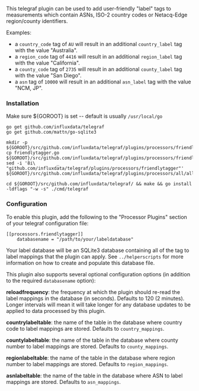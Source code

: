 This telegraf plugin can be used to add user-friendly "label" tags to
measurements which contain ASNs, ISO-2 country codes or Netacq-Edge
region/county identifiers.

Examples:
   * a `country_code` tag of `AU` will result in an additional `country_label`
     tag with the value "Australia".
   * a `region_code` tag of `4416` will result in an additional `region_label`
     tag with the value "California".
   * a `county_code` tag of `2735` will result in an additional `county_label`
     tag with the value "San Diego".
   * a `asn` tag of `10000` will result in an additional `asn_label` tag with
     the value "NCM, JP".

### Installation

Make sure ${GOROOT} is set -- default is usually `/usr/local/go`

    go get github.com/influxdata/telegraf
    go get github.com/mattn/go-sqlite3

    mkdir -p ${GOROOT}/src/github.com/influxdata/telegraf/plugins/processors/friendlytagger
    cp friendlytagger.go ${GOROOT}/src/github.com/influxdata/telegraf/plugins/processors/friendlytagger/
    sed -i '8i\        _ "github.com/influxdata/telegraf/plugins/processors/friendlytagger"' ${GOROOT}/src/github.com/influxdata/telegraf/plugins/processors/all/all.go

    cd ${GOROOT}/src/github.com/influxdata/telegraf/ && make && go install -ldflags "-w -s" ./cmd/telegraf


### Configuration

To enable this plugin, add the following to the "Processor Plugins" section of
your telegraf configuration file:

    [[processors.friendlytagger]]
        databasename = "/path/to/your/labeldatabase"

Your label database will be an SQLite3 database containing all of the tag to
label mappings that the plugin can apply. See `../helperscripts` for more
information on how to create and populate this database file.

This plugin also supports several optional configuration options (in
addition to the required `databasename` option):

**reloadfrequency**: the frequency at which the plugin should re-read the
label mappings in the database (in seconds). Defaults to 120 (2 minutes).
Longer intervals will mean it will take longer for any database updates to
be applied to data processed by this plugin.

**countrylabeltable**: the name of the table in the database where country
code to label mappings are stored. Defaults to `country_mappings`.

**countylabeltable**: the name of the table in the database where county
number to label mappings are stored. Defaults to `county_mappings`.

**regionlabeltable**: the name of the table in the database where region
number to label mappings are stored. Defaults to `region_mappings`.

**asnlabeltable**: the name of the table in the database where ASN to label
mappings are stored. Defaults to `asn_mappings`.

